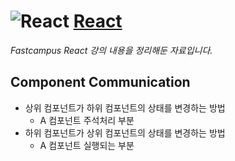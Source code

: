 # ![React](https://ko.reactjs.org/favicon.ico) [**React**](https://reactjs.org/ "React 공식 홈페이지")

_Fastcampus React 강의 내용을 정리해둔 자료입니다._

## Component Communication

- 상위 컴포넌트가 하위 컴포넌트의 상태를 변경하는 방법
  - A 컴포넌트 주석처리 부분
- 하위 컴포넌트가 상위 컴포넌트의 상태를 변경하는 방법
  - A 컴포넌트 실행되는 부분
